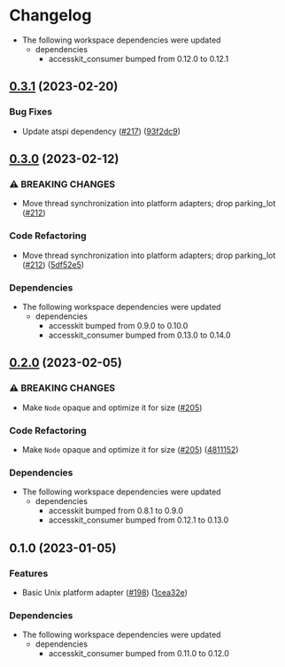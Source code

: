 # Changelog

* The following workspace dependencies were updated
  * dependencies
    * accesskit_consumer bumped from 0.12.0 to 0.12.1

## [0.3.1](https://github.com/AccessKit/accesskit/compare/accesskit_unix-v0.3.0...accesskit_unix-v0.3.1) (2023-02-20)


### Bug Fixes

* Update atspi dependency ([#217](https://github.com/AccessKit/accesskit/issues/217)) ([93f2dc9](https://github.com/AccessKit/accesskit/commit/93f2dc9bf0a57a8b7592c3a4cf4aa3885a3356f2))

## [0.3.0](https://github.com/AccessKit/accesskit/compare/accesskit_unix-v0.2.0...accesskit_unix-v0.3.0) (2023-02-12)


### ⚠ BREAKING CHANGES

* Move thread synchronization into platform adapters; drop parking_lot ([#212](https://github.com/AccessKit/accesskit/issues/212))

### Code Refactoring

* Move thread synchronization into platform adapters; drop parking_lot ([#212](https://github.com/AccessKit/accesskit/issues/212)) ([5df52e5](https://github.com/AccessKit/accesskit/commit/5df52e5545faddf6a51905409013c2f5be23981e))


### Dependencies

* The following workspace dependencies were updated
  * dependencies
    * accesskit bumped from 0.9.0 to 0.10.0
    * accesskit_consumer bumped from 0.13.0 to 0.14.0

## [0.2.0](https://github.com/AccessKit/accesskit/compare/accesskit_unix-v0.1.1...accesskit_unix-v0.2.0) (2023-02-05)


### ⚠ BREAKING CHANGES

* Make `Node` opaque and optimize it for size ([#205](https://github.com/AccessKit/accesskit/issues/205))

### Code Refactoring

* Make `Node` opaque and optimize it for size ([#205](https://github.com/AccessKit/accesskit/issues/205)) ([4811152](https://github.com/AccessKit/accesskit/commit/48111521439b76c1a8687418a4b20f9b705eac6d))


### Dependencies

* The following workspace dependencies were updated
  * dependencies
    * accesskit bumped from 0.8.1 to 0.9.0
    * accesskit_consumer bumped from 0.12.1 to 0.13.0

## 0.1.0 (2023-01-05)


### Features

* Basic Unix platform adapter ([#198](https://github.com/AccessKit/accesskit/issues/198)) ([1cea32e](https://github.com/AccessKit/accesskit/commit/1cea32e44ee743b778ac941ceff9087ae745cb37))


### Dependencies

* The following workspace dependencies were updated
  * dependencies
    * accesskit_consumer bumped from 0.11.0 to 0.12.0
